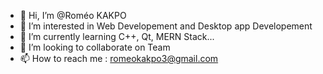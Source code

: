 - 👋 Hi, I’m @Roméo KAKPO
- 👀 I’m interested in Web Developement and Desktop app Developement
- 🌱 I’m currently learning C++, Qt, MERN Stack...
- 💞️ I’m looking to collaborate on Team
- 📫 How to reach me : romeokakpo3@gmail.com

<!---
Lacrima98654/Lacrima98654 is a ✨ special ✨ repository because its `README.md` (this file) appears on your GitHub profile.
You can click the Preview link to take a look at your changes.
--->
